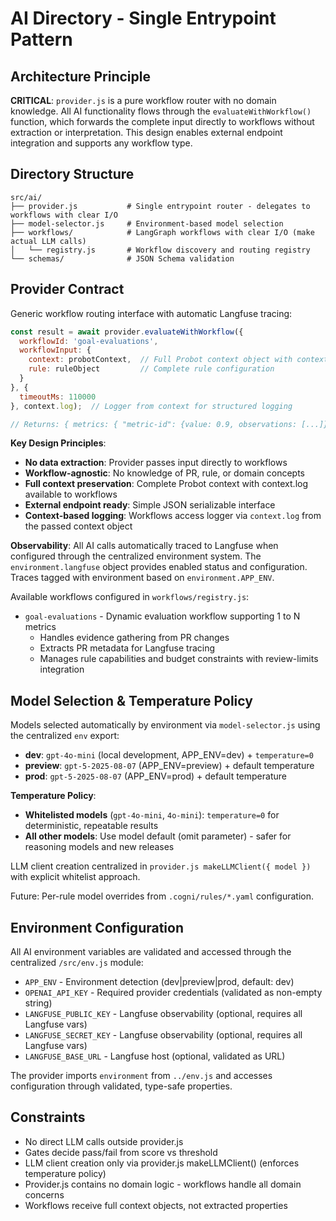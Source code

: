 # AI Directory - Single Entrypoint Pattern

## Architecture Principle
**CRITICAL**: `provider.js` is a pure workflow router with no domain knowledge. All AI functionality flows through the `evaluateWithWorkflow()` function, which forwards the complete input directly to workflows without extraction or interpretation. This design enables external endpoint integration and supports any workflow type.

## Directory Structure
```
src/ai/
├── provider.js           # Single entrypoint router - delegates to workflows with clear I/O
├── model-selector.js     # Environment-based model selection
├── workflows/            # LangGraph workflows with clear I/O (make actual LLM calls)
│   └── registry.js       # Workflow discovery and routing registry
└── schemas/              # JSON Schema validation
```

## Provider Contract
Generic workflow routing interface with automatic Langfuse tracing:
```javascript
const result = await provider.evaluateWithWorkflow({
  workflowId: 'goal-evaluations',
  workflowInput: {
    context: probotContext,  // Full Probot context object with context.log
    rule: ruleObject         // Complete rule configuration
  }
}, {
  timeoutMs: 110000
}, context.log);  // Logger from context for structured logging

// Returns: { metrics: { "metric-id": {value: 0.9, observations: [...]} }, summary: "...", provenance: {} }
```

**Key Design Principles**:
- **No data extraction**: Provider passes input directly to workflows
- **Workflow-agnostic**: No knowledge of PR, rule, or domain concepts
- **Full context preservation**: Complete Probot context with context.log available to workflows
- **External endpoint ready**: Simple JSON serializable interface
- **Context-based logging**: Workflows access logger via `context.log` from the passed context object

**Observability**: All AI calls automatically traced to Langfuse when configured through the centralized environment system. The `environment.langfuse` object provides enabled status and configuration. Traces tagged with environment based on `environment.APP_ENV`.

Available workflows configured in `workflows/registry.js`:
- `goal-evaluations` - Dynamic evaluation workflow supporting 1 to N metrics
  - Handles evidence gathering from PR changes
  - Extracts PR metadata for Langfuse tracing
  - Manages rule capabilities and budget constraints with review-limits integration

## Model Selection & Temperature Policy
Models selected automatically by environment via `model-selector.js` using the centralized `env` export:
- **dev**: `gpt-4o-mini` (local development, APP_ENV=dev) + `temperature=0`
- **preview**: `gpt-5-2025-08-07` (APP_ENV=preview) + default temperature
- **prod**: `gpt-5-2025-08-07` (APP_ENV=prod) + default temperature

**Temperature Policy**: 
- **Whitelisted models** (`gpt-4o-mini`, `4o-mini`): `temperature=0` for deterministic, repeatable results
- **All other models**: Use model default (omit parameter) - safer for reasoning models and new releases

LLM client creation centralized in `provider.js makeLLMClient({ model })` with explicit whitelist approach.

Future: Per-rule model overrides from `.cogni/rules/*.yaml` configuration.

## Environment Configuration
All AI environment variables are validated and accessed through the centralized `/src/env.js` module:
- `APP_ENV` - Environment detection (dev|preview|prod, default: dev)
- `OPENAI_API_KEY` - Required provider credentials (validated as non-empty string)
- `LANGFUSE_PUBLIC_KEY` - Langfuse observability (optional, requires all Langfuse vars)
- `LANGFUSE_SECRET_KEY` - Langfuse observability (optional, requires all Langfuse vars)
- `LANGFUSE_BASE_URL` - Langfuse host (optional, validated as URL)

The provider imports `environment` from `../env.js` and accesses configuration through validated, type-safe properties.

## Constraints
- No direct LLM calls outside provider.js
- Gates decide pass/fail from score vs threshold
- LLM client creation only via provider.js makeLLMClient() (enforces temperature policy)
- Provider.js contains no domain logic - workflows handle all domain concerns
- Workflows receive full context objects, not extracted properties